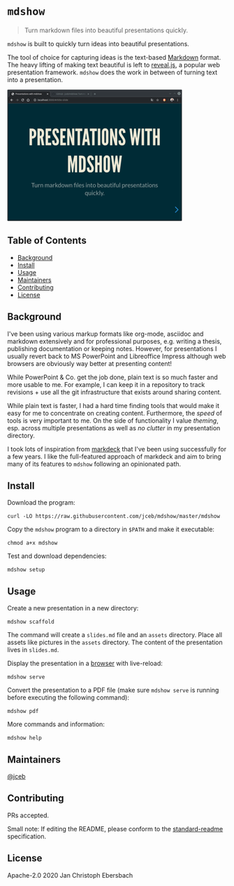 # `mdshow`

> Turn markdown files into beautiful presentations quickly.

`mdshow` is built to quickly turn ideas into beautiful presentations.

The tool of choice for capturing ideas is the text-based
[Markdown](https://daringfireball.net/projects/markdown/) format. The
heavy lifting of making text beautiful is left to
[reveal.js](https://revealjs.com/), a popular web presentation framework.
`mdshow` does the work in between of turning text into a presentation.

[![](assets/screenshot400.png)](https://youtu.be/ZNXvQGsk_wA)

## Table of Contents

- [Background](#background)
- [Install](#install)
- [Usage](#usage)
- [Maintainers](#maintainers)
- [Contributing](#contributing)
- [License](#license)

## Background

I've been using various markup formats like org-mode, asciidoc and
markdown extensively and for professional purposes, e.g. writing a
thesis, publishing documentation or keeping notes. However, for
presentations I usually revert back to MS PowerPoint and Libreoffice
Impress although web browsers are obviously way better at presenting
content!

While PowerPoint & Co. get the job done, plain text is so much faster
and more usable to me. For example, I can keep it in a repository to
track revisions + use all the git infrastructure that exists around
sharing content.

While plain text is faster, I had a hard time finding tools that would
make it easy for me to concentrate on creating content. Furthermore, the
*speed* of tools is very important to me. On the side of functionality I
value *theming*, esp. across multiple presentations as well as *no
clutter* in my presentation directory.

I took lots of inspiration from
[markdeck](https://github.com/arnehilmann/markdeck) that I've been using
successfully for a few years. I like the full-featured approach of
markdeck and aim to bring many of its features to `mdshow` following an
opinionated path.

## Install

Download the program:

```
curl -LO https://raw.githubusercontent.com/jceb/mdshow/master/mdshow
```

Copy the `mdshow` program to a directory in `$PATH` and make it
executable:

```
chmod a+x mdshow
```

Test and download dependencies:

```
mdshow setup
```

## Usage

Create a new presentation in a new directory:

```
mdshow scaffold
```

The command will create a `slides.md` file and an `assets` directory.
Place all assets like pictures in the `assets` directory. The content of
the presentation lives in `slides.md`.

Display the presentation in a [browser](http://localhost:3000) with
live-reload:

```
mdshow serve
```

Convert the presentation to a PDF file (make sure `mdshow serve` is
running before executing the following command):

```
mdshow pdf
```

More commands and information:

```
mdshow help
```

## Maintainers

[@jceb](https://github.com/jceb)

## Contributing

PRs accepted.

Small note: If editing the README, please conform to the [standard-readme](https://github.com/RichardLitt/standard-readme) specification.

## License

Apache-2.0 2020 Jan Christoph Ebersbach
